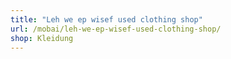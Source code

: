 ```yaml
---
title: "Leh we ep wisef used clothing shop"
url: /mobai/leh-we-ep-wisef-used-clothing-shop/
shop: Kleidung
---
```

